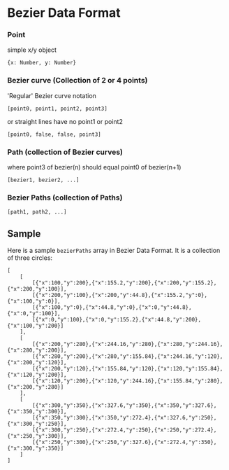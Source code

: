 # Bezier Data Format

### Point

simple x/y object

`{x: Number, y: Number}`

### Bezier curve (Collection of 2 or 4 points)

'Regular' Bezier curve notation

`[point0, point1, point2, point3]`

or straight lines have no point1 or point2

`[point0, false, false, point3]`

### Path (collection of Bezier curves)

where point3 of bezier(n) should equal point0 of bezier(n+1)

`[bezier1, bezier2, ...]`

### Bezier Paths (collection of Paths)

`[path1, path2, ...]`

## Sample

Here is a sample `bezierPaths` array in Bezier Data Format. It is a collection
of three circles:

```
[
	[
		[{"x":100,"y":200},{"x":155.2,"y":200},{"x":200,"y":155.2},{"x":200,"y":100}],
		[{"x":200,"y":100},{"x":200,"y":44.8},{"x":155.2,"y":0},{"x":100,"y":0}],
		[{"x":100,"y":0},{"x":44.8,"y":0},{"x":0,"y":44.8},{"x":0,"y":100}],
		[{"x":0,"y":100},{"x":0,"y":155.2},{"x":44.8,"y":200},{"x":100,"y":200}]
	],
	[
		[{"x":200,"y":280},{"x":244.16,"y":280},{"x":280,"y":244.16},{"x":280,"y":200}],
		[{"x":280,"y":200},{"x":280,"y":155.84},{"x":244.16,"y":120},{"x":200,"y":120}],
		[{"x":200,"y":120},{"x":155.84,"y":120},{"x":120,"y":155.84},{"x":120,"y":200}],
		[{"x":120,"y":200},{"x":120,"y":244.16},{"x":155.84,"y":280},{"x":200,"y":280}]
	],
	[
		[{"x":300,"y":350},{"x":327.6,"y":350},{"x":350,"y":327.6},{"x":350,"y":300}],
		[{"x":350,"y":300},{"x":350,"y":272.4},{"x":327.6,"y":250},{"x":300,"y":250}],
		[{"x":300,"y":250},{"x":272.4,"y":250},{"x":250,"y":272.4},{"x":250,"y":300}],
		[{"x":250,"y":300},{"x":250,"y":327.6},{"x":272.4,"y":350},{"x":300,"y":350}]
	]
]
```
